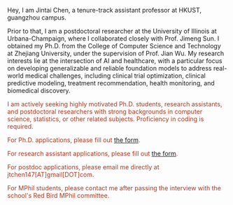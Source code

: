 Hey, I am Jintai Chen, a tenure-track assistant professor at HKUST, guangzhou campus.

Prior to that, I am a postdoctoral researcher at the University of Illinois at Urbana-Champaign, where I collaborated closely with Prof. Jimeng Sun. I obtained my Ph.D. from the College of Computer Science and Technology at Zhejiang University, under the supervision of Prof. Jian Wu. My research interests lie at the intersection of AI and healthcare, with a particular focus on developing generalizable and reliable foundation models to address real-world medical challenges, including clinical trial optimization, clinical predictive modeling, treatment recommendation, health monitoring, and biomedical discovery.

<span style="color:#AA381E">I am actively seeking highly motivated Ph.D. students, research assistants, and postdoctoral researchers with strong backgrounds in computer science, statistics, or other related subjects. Proficiency in coding is required.</span>

<span style="color:#AA381E">For Ph.D. applications, please fill out [the form](https://www.wjx.top/vm/wefLCoD.aspx#).</span>

<span style="color:#AA381E">For research assistant applications, please fill out [the form](https://www.wjx.top/vm/tExPMlw.aspx#).</span>

<span style="color:#AA381E">For postdoc applications, please email me directly at jtchen147[AT]gmail[DOT]com.</span>

<span style="color:#AA381E">For MPhil students, please contact me after passing the interview with the school's Red Bird MPhil committee. </span>





<!-- Before that, I graduated with a Ph.D. degree from the College of Computer Science and Technology, Zhejiang University. 
I am broadly fascinated by the intersection of AI and healthcare/bioscience, especially the field of AI for healthcare (<span style="color:#D70761">AI4H</span>), with a specific emphasis on designing machine learning algorithms informed by medical knowledge and utilizing machine learning for uncovering insights in medical data. My research extensively delves into various facets including AI for medical imaging analysis (<span style="color:#8866FF;">AI4MIA</span>), AI for electrocardiograms (<span style="color:RoyalBlue">AI4ECG</span>), AI for EHR table analysis (<span style="color:orange;">AI4Table</span>), and AI for clinical trials (<span style="color:SeaGreen">AI4CT</span>). My methodological interests revolve around deep tabular models, generative AI for digital twin creation, and exploring deep learning approaches tailored for scenarios with limited data availability. --> 

<!-- I have published over 30 papers on top international AI conferences and top AI4Healthcare conferences/ journals.-->
<!-- that manages to parse objects/ concepts into part-whole hierarchy for better understanding and to explore to implant parse trees into a neural network. The insights on <span style="color:SeaGreen">PHL</span> inspired my researches on  -->
<!-- <span style="color:RoyalBlue">neural network architecture design (NN-D)</span>, and <span style="color:#8866FF;">computer vision (CV)</span>.-->
<!-- , and <span style="color:#D70761;">AI4H</span>.  -->
<!-- in top international AI conferences such as ICML, CVPR, and AAAI, -->
<!-- presenting advanced AI technologies 
and more than 10 papers in  such as MICCAI and TMI.-->
<!-- involving ECG data processing, medical image analysis, and medical examination result (represented in tables) analysis. -->
<!-- I was honored with the *National Scholarship of China* in 2015 and 2021, and won the *Tencent Doctoral Scholarship* in 2021, the *Huawei Fundamental Research Scholarship* in 2022. I am the core member of our team participating MICCAI competitions, and we won <span style="color:red">the 1-st place</span> in the Challenge of Signet Ring Cell Detection and in the Challenge of Organ-At-Risk Segmentation from Chest CT Scans, and <span style="color:red">the 2-nd place</span> in the Challenge of Colonoscopy Tissue Segmentation. -->

<!-- I am an amateur snooker player and a big fan of [Ronnie O'Sullivan](https://en.wikipedia.org/wiki/Ronnie_O%27Sullivan), and I also enjoy painting in my leisure time. -->
